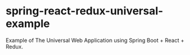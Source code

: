 # spring-react-redux-universal-example
Example of The Universal Web Application using Spring Boot + React + Redux.
